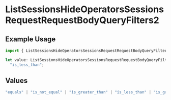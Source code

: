 # ListSessionsHideOperatorsSessionsRequestRequestBodyQueryFilters2

## Example Usage

```typescript
import { ListSessionsHideOperatorsSessionsRequestRequestBodyQueryFilters2 } from "@orq-ai/node/models/operations";

let value: ListSessionsHideOperatorsSessionsRequestRequestBodyQueryFilters2 =
  "is_less_than";
```

## Values

```typescript
"equals" | "is_not_equal" | "is_greater_than" | "is_less_than" | "is_greater_than_or_equal_to" | "is_less_than_or_equal_to" | "is_between" | "is_empty" | "is_not_empty"
```